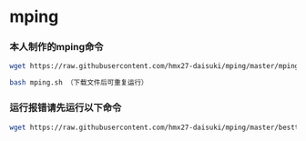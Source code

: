 # mping

### 本人制作的mping命令
```bash
wget https://raw.githubusercontent.com/hmx27-daisuki/mping/master/mping.sh （仅运行一次）

bash mping.sh （下载文件后可重复运行）
```
### 运行报错请先运行以下命令
```bash
wget https://raw.githubusercontent.com/hmx27-daisuki/mping/master/besttrace.sh
```

